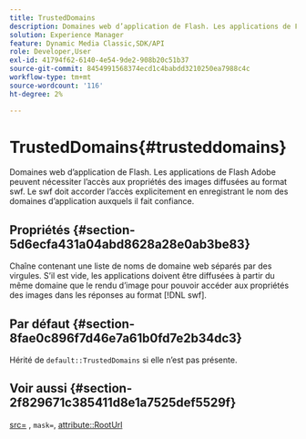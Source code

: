```yaml
---
title: TrustedDomains
description: Domaines web d’application de Flash. Les applications de Flash Adobe peuvent nécessiter l’accès aux propriétés des images diffusées au format swf. Le swf doit accorder l’accès explicitement en enregistrant le nom des domaines d’application auxquels il fait confiance.
solution: Experience Manager
feature: Dynamic Media Classic,SDK/API
role: Developer,User
exl-id: 41794f62-6140-4e54-9de2-908b20c51b37
source-git-commit: 8454991568374ecd1c4babdd3210250ea7988c4c
workflow-type: tm+mt
source-wordcount: '116'
ht-degree: 2%

---
```


# TrustedDomains{#trusteddomains}

Domaines web d’application de Flash. Les applications de Flash Adobe peuvent nécessiter l’accès aux propriétés des images diffusées au format swf. Le swf doit accorder l’accès explicitement en enregistrant le nom des domaines d’application auxquels il fait confiance.

## Propriétés {#section-5d6ecfa431a04abd8628a28e0ab3be83}

Chaîne contenant une liste de noms de domaine web séparés par des virgules. S’il est vide, les applications doivent être diffusées à partir du même domaine que le rendu d’image pour pouvoir accéder aux propriétés des images dans les réponses au format [!DNL swf].

## Par défaut {#section-8fae0c896f7d46e7a61b0fd7e2b34dc3}

Hérité de `default::TrustedDomains` si elle n’est pas présente.

## Voir aussi {#section-2f829671c385411d8e1a7525def5529f}

[src=](../../../../../ir-api/http-protocol/image-rendering-api-ref/c-ir-http-protocol-ref/c-ir-http-protocol-command-reference/r-ir-src.md#reference-62c98abad22149d68d405ed6aaff8272) , `mask=`, [attribute::RootUrl](../../../../../ir-api/material-cat/image-rendering-api-ref/c-ir-material-catalog/c-ir-attributes-reference/r-ir-rooturl.md#reference-b8d706a573814802bd6794223cc78402)
